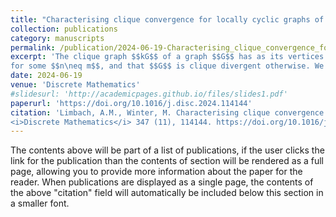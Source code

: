 ```yaml
---
title: "Characterising clique convergence for locally cyclic graphs of minimum degree δ ≥ 6"
collection: publications
category: manuscripts
permalink: /publication/2024-06-19-Characterising_clique_convergence_for_locally_cyclic_graphs_of_minimum_degree_at_least_6
excerpt: 'The clique graph $$kG$$ of a graph $$G$$ has as its vertices the cliques (maximal complete subgraphs) of $$G$$, two of which are adjacent in $$kG$$ if they have non-empty intersection in $$G$$. We say that $$G$$ is clique convergent if $$k^nG\not\cong k^mG$$
for some $$n\neq m$$, and that $$G$$ is clique divergent otherwise. We completely characterise the clique convergent graphs in the class of (not necessarily finite) locally cyclic graphs of minimum degree $$\delta\geq 6$$, showing that for such graphs clique divergence is a global phenomenon, dependent on the existence of large substructures. More precisely, we establish that such a graph is clique divergent if and only if its universal triangular cover contains arbitrarily large members from the family of so-called &quot triangular-shaped graphs &quot.'
date: 2024-06-19
venue: 'Discrete Mathematics'
#slidesurl: 'http://academicpages.github.io/files/slides1.pdf'
paperurl: 'https://doi.org/10.1016/j.disc.2024.114144'
citation: 'Limbach, A.M., Winter, M. Characterising clique convergence for locally cyclic graphs of minimum degree δ ≥ 6.
<i>Discrete Mathematics</i> 347 (11), 114144. https://doi.org/10.1016/j.disc.2024.114144'
---
```


The contents above will be part of a list of publications, if the user clicks the link for the publication than the contents of section will be rendered as a full page, allowing you to provide more information about the paper for the reader. When publications are displayed as a single page, the contents of the above "citation" field will automatically be included below this section in a smaller font.